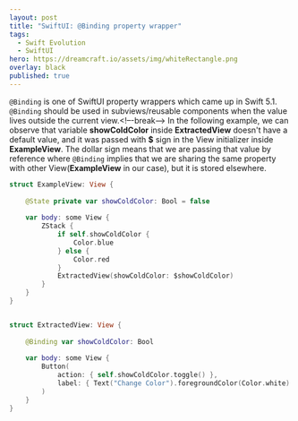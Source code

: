 ```yaml
---
layout: post
title: "SwiftUI: @Binding property wrapper"
tags:
  - Swift Evolution
  - SwiftUI
hero: https://dreamcraft.io/assets/img/whiteRectangle.png
overlay: black
published: true
---
```

`@Binding` is one of SwiftUI property wrappers which came up in Swift 5.1. `@Binding` should be used in subviews/reusable components when the value lives outside the current view.<!–-break-–>
In the following example, we can observe that variable **showColdColor** inside **ExtractedView** doesn't have a default value, and it was passed with **$** sign in the View initializer inside **ExampleView**. The dollar sign means that we are passing that value by reference where `@Binding` implies that we are sharing the same property with other View(**ExampleView** in our case), but it is stored elsewhere.

```swift
struct ExampleView: View {
    
    @State private var showColdColor: Bool = false
    
    var body: some View {
        ZStack {
            if self.showColdColor {
                Color.blue
            } else {
                Color.red
            }
            ExtractedView(showColdColor: $showColdColor)
        }
    }
}


struct ExtractedView: View {
    
    @Binding var showColdColor: Bool
    
    var body: some View {
        Button(
            action: { self.showColdColor.toggle() },
            label: { Text("Change Color").foregroundColor(Color.white) }
        )
    }
}
```
